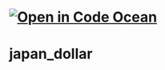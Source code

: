 # [![Open in Code Ocean](https://codeocean.com/codeocean-assets/badge/open-in-code-ocean.svg)](https://codeocean.com/capsule/3568017/tree)
# japan_dollar
